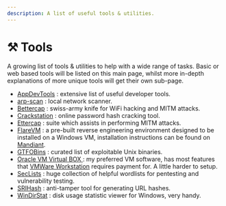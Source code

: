 ```yaml
---
description: A list of useful tools & utilities.
---
```


# ⚒ Tools

A growing list of tools & utilities to help with a wide range of tasks. Basic or web based tools will be listed on this main page, whilst more in-depth explanations of more unique tools will get their own sub-page.

* [AppDevTools](https://appdevtools.com/) : extensive list of useful developer tools.
* [arp-scan](https://www.kali.org/tools/arp-scan/) : local network scanner.
* [Bettercap](https://www.bettercap.org/) : swiss-army knife for WiFi hacking and MITM attacks.
* [Crackstation](https://crackstation.net/) : online password hash cracking tool.
* [Ettercap](https://www.ettercap-project.org/) : suite which assists in performing MITM attacks.
* [FlareVM](https://github.com/mandiant/flare-vm) : a pre-built reverse engineering environment designed to be installed on a Windows VM, installation instructions can be found on [Mandiant](https://www.mandiant.com/resources/blog/flarevm-open-to-public).
* [GTFOBins](https://gtfobins.github.io/) : curated list of exploitable Unix binaries.
* [Oracle VM Virtual BOX ](https://www.virtualbox.org/): my preferred VM software, has most features that [VMWare Workstation](https://www.vmware.com/uk/products/workstation-player.html) requires payment for. A little harder to setup.
* [SecLists](https://github.com/danielmiessler/SecLists) : huge collection of helpful wordlists for pentesting and vulnerability testing.
* [SRIHash](https://owasp.org/www-project-secure-headers/) : anti-tamper tool for generating URL hashes.
* [WinDirStat](https://windirstat.net/) : disk usage statistic viewer for Windows, very handy.

